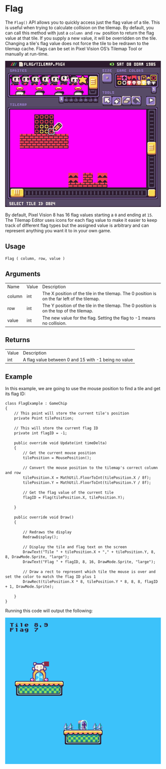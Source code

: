 # Flag

The `Flag()` API allows you to quickly access just the flag value of a tile. This is useful when trying to calculate collision on the tilemap. By default, you can call this method with just a `column `and `row `position to return the flag value at that tile. If you supply a new value, it will be overridden on the tile. Changing a tile's flag value does not force the tile to be redrawn to the tilemap cache. Flags can be set in Pixel Vision OS’s Tilemap Tool or manually at run-time.

<p style="text-align:center"><img src="images/Flag_image_0.png" /></p>

By default, Pixel Vision 8 has 16 flag values starting a `0` and ending at `15`. The Tilemap Editor uses icons for each flag value to make it easier to keep track of different flag types but the assigned value is arbitrary and can represent anything you want it to in your own game.

## Usage

`Flag ( column, row, value )`

## Arguments

<table>
  <tr>
    <td>Name</td>
    <td>Value</td>
    <td>Description</td>
  </tr>
  <tr>
    <td>column</td>
    <td>int</td>
    <td>The X position of the tile in the tilemap. The 0 position is on the far left of the tilemap.</td>
  </tr>
  <tr>
    <td>row</td>
    <td>int</td>
    <td>The Y position of the tile in the tilemap. The 0 position is on the top of the tilemap.</td>
  </tr>
  <tr>
    <td>value</td>
    <td>int</td>
    <td>The new value for the flag. Setting the flag to -1 means no collision.</td>
  </tr>
</table>


## Returns

<table>
  <tr>
    <td>Value</td>
    <td>Description</td>
  </tr>
  <tr>
    <td>int</td>
    <td>A flag value between 0 and 15 with -1 being no value</td>
  </tr>
</table>


## Example

In this example, we are going to use the mouse position to find a tile and get its flag ID:

    class FlagExample : GameChip
    {
        // This point will store the current tile's position
        private Point tilePosition;

        // This will store the current flag ID
        private int flagID = -1;

        public override void Update(int timeDelta)
        {
            // Get the current mouse position
            tilePosition = MousePosition();

            // Convert the mouse position to the tilemap's correct column and row
            tilePosition.X = MathUtil.FloorToInt(tilePosition.X / 8f);
            tilePosition.Y = MathUtil.FloorToInt(tilePosition.Y / 8f);

            // Get the flag value of the current tile
            flagID = Flag(tilePosition.X, tilePosition.Y);

        }

        public override void Draw()
        {

            // Redraws the display
            RedrawDisplay();

            // Display the tile and flag text on the screen
            DrawText("Tile " + tilePosition.X + "," + tilePosition.Y, 8, 8, DrawMode.Sprite, "large");
            DrawText("Flag " + flagID, 8, 16, DrawMode.Sprite, "large");

            // Draw a rect to represent which tile the mouse is over and set the color to match the flag ID plus 1
            DrawRect(tilePosition.X * 8, tilePosition.Y * 8, 8, 8, flagID + 1, DrawMode.Sprite);

        }
    }

Running this code will output the following:

<p style="text-align:center"><img src="images/FlagOutput_image_0.png" /></p>


